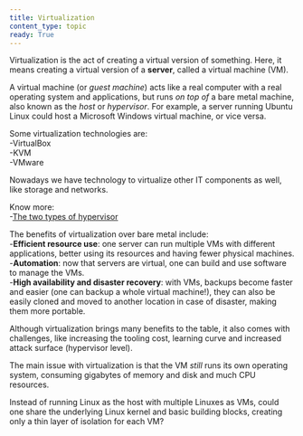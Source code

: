 ```yaml
---
title: Virtualization
content_type: topic
ready: True
---
```


Virtualization is the act of creating a virtual version of something. Here, it means creating a virtual version of a **server**, called a virtual machine (VM).

A virtual machine (or *guest machine*) acts like a real computer with a real operating system and applications, but runs *on top of* a bare metal machine, also known as the *host* or *hypervisor*. For example, a server running Ubuntu Linux could host a Microsoft Windows virtual machine, or vice versa.

Some virtualization technologies are:  
-VirtualBox  
-KVM  
-VMware  

Nowadays we have technology to virtualize other IT components as well, like storage and networks.

Know more:  
-[The two types of hypervisor](https://en.wikipedia.org/wiki/Hypervisor#Classification)  

The benefits of virtualization over bare metal include:  
-**Efficient resource use**: one server can run multiple VMs with different applications, better using its resources and having fewer physical machines.  
-**Automation**: now that servers are virtual, one can build and use software to manage the VMs.  
-**High availability and disaster recovery**: with VMs, backups become faster and easier (one can backup a whole virtual machine!), they can also be easily cloned and moved to another location in case of disaster, making them more portable.  

Although virtualization brings many benefits to the table, it also comes with challenges, like increasing the tooling cost, learning curve and increased attack surface (hypervisor level).

The main issue with virtualization is that the VM *still* runs its own operating system, consuming gigabytes of memory and disk and much CPU resources.

Instead of running Linux as the host with multiple Linuxes as VMs, could one share the underlying Linux kernel and basic building blocks, creating only a thin layer of isolation for each VM?
